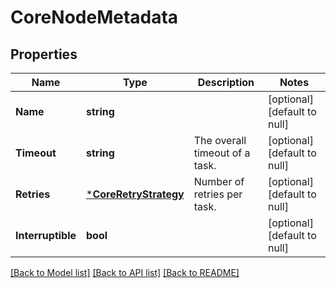 # CoreNodeMetadata

## Properties
Name | Type | Description | Notes
------------ | ------------- | ------------- | -------------
**Name** | **string** |  | [optional] [default to null]
**Timeout** | **string** | The overall timeout of a task. | [optional] [default to null]
**Retries** | [***CoreRetryStrategy**](coreRetryStrategy.md) | Number of retries per task. | [optional] [default to null]
**Interruptible** | **bool** |  | [optional] [default to null]

[[Back to Model list]](../README.md#documentation-for-models) [[Back to API list]](../README.md#documentation-for-api-endpoints) [[Back to README]](../README.md)


